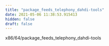```yaml
---
title: "package_feeds_telephony_dahdi-tools"
date: 2021-05-06 11:38:53.915413
hidden: false
draft: false
---
```


x86/64/package_feeds_telephony_dahdi-tools

